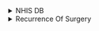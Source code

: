 <details>
<summary>NHIS DB </summary>

## NHIS DB 


| 변수명    | 변수 설명     | 변수값 설명 | 의견
|-----------|---------------|-----------------------------|--------|
| RN_INDI   | 개인고유번호 | 7자리의 개인 고유번호, 연계코드 |범주-명목형, 분석에 필요함|
| BTH_YYYY  | 출생년도      | 대상자의 출생년도 (1921LE ~ 2015) |날짜형(순서형) 또는 범주형|
| DTH_YYYYMM  | 사망연월    | 사망자의 사망연월, 년월로 표기됨 |날짜형(순서형), 연속형|
| COD1      | 사망원인1     | 한국표준질병‧사인분류(KCD) 코드 사용, 사망 원인을 상위 1차 분류로 기재된 코드| 범주형|
| COD2      | 사망원인2     | 한국표준질병‧사인분류(KCD) 코드 사용, 사망 원인을 상위 2차 분류(상세 원인)로 기재된 코드 |범주형, 2차 사망 원인|

### 분석 기준 
- 년도별 주요 사망 원인 분석 (그래프_ x:DTH_YYYYMM 년도별 y: COD1 사망원인1 )
- 계절별 주요 사망 원인 분석 (그래프_ x:DTH_YYYYMM (여름, 겨울) y: COD1 사망원인1 )



</details>


<details>
<summary>Recurrence Of Surgery </summary>

## MongoDB: db_medicals



| 변수명 | 변수 설명 | 데이터 타입 | 의견 |
| ------|------|------|------|
| 환자ID | 환자 고유 식별자 | - | - |
| Large Lymphocyte | 대형 림프구 수치 | 수치형 순서형?| 림프구 수치에 따라서 현재 환자의 면역?상태 추측가능_ 수술전 컨디션에 대한 보조기준? |
| Location of herniation | 탈출증의 위치 (디스크터진위치?) | 수치 | 디스크 위치 확인 가능_위치에 따라 수술 접근법이 다르겠나? |
| ODI | Oswestry Disability Index 계산값 (기능장애지수) | 수치, 범주-순서? | 지수에 따라서 심각도 예측 가능, 터진 위치 별 기능장애지수|
| 가족력 | 가족 중 만성 질병 여부  | 수치 ([ 0.,  1., nan])| 가족력 여부에 따라 디스크 환자 확률?|
| 간질성폐질환 | 간질성 폐질환 여부 | 수치 ([0, 1]) | 수술전 컨디션.. |
| 고혈압여부 | 고혈압 여부 | 수치 [0, 1]| 수술전 컨디션.., |
| 과거수술횟수 | 과거 수술 횟수  | 수치 [0, 1, 2, 3] | 이건 전반적인 과거수술 횟수? 수술의 위험도? |
| 당뇨여부 | 당뇨병 여부  | 수치 [0, 1] | - |
| 말초동맥질환여부 | 말초동맥질환 여부 | 수치 [0, 1] | - |
| 빈혈여부 | 빈혈 여부  | 수치 [0, 1] | - |
| 성별 | 환자 성별  | 수치 [2, 1] | - |
| 스테로이드치료 | 스테로이드 치료 여부 | 수치 [1, 0]  | 스테로이드치료에 따라 수술실패 여부 있지 않을까? 그 민감도가 떨어질텐데..? |
| 신부전여부 | 신부전 여부  | 수치 [0, 1] | - |
| 신장 | 환자의 키 | 수치 | - |
| 심혈관질환 | 심혈관 질환 여부  | 수치 [0, 1] | - |
| 암발병여부 | 암 발병 여부  | 수치 [0, 1] | - |
| 연령 | 환자의 나이 | 수치 | - |
| 우울증여부 | 우울증 여부 | 수치 [0, 1, 2] | 우울정도에 따라 디스크 수술 회복 여부 or 디스크 정도? 우울감이 심하면 활동량이 줄어들거나 앉아있거나 누워있는 시간이 많을거같으니까?|
| 입원기간 | 입원한 기간 | 수치 [최소 1, 최대 51] | - |
| 입원일자 | 입원한 날짜 | 날짜 | - |
| 종양진행여부 | 종양 진행 여부  | 수치 [0, 1] | - |
| 직업 | 환자의 직업  | 범주 [자영업, 특수전문직, 운동선수 etc] | 직업별 디스크 터진 부위 or 수술 기법 |
| 체중 | 환자의 체중 | 수치, 선수 | 체중대별로 디스크 수술 환자수 확인 가능 |
| 퇴원일자 | 퇴원한 날짜 | 날짜 | - |
| 헤모글로빈수치 | 혈액 내 헤모글로빈 | 수치 | 수술 전 컨디션 확인 |
| 혈전합병증여부 | 혈전 합병증 여부 | 수치 [0, 1] | 이건 수술 후 일거같음. 연령대별 수술 후 혈전합병증에 걸리는거 볼 수 있을거같음.  |
| 환자통증정도 | 환자의 통증 정도 | 수치 [10,  7,  8,  9,  2,  1,  6,  5,  3,  4] | 연령대별 스테로이드치료여부에 따른 환자 통증 정도? 환자통증은 수술전?수술후?아?  |
| 흡연여부 | 흡연 여부  | 수치 [0, 1] | 흡연 여부에 따른 헤모글로빈수치 |
| 통증기간(월) | 통증 지속 기간(월)  | 수치 | - |
| 수술기법 | 적용된 수술 기법  | 범주 ['TELD', 'IELD', nan] | 연령대에 따른 적용된 수술 기법/디스크터진위치에따른 적용기법/ 질환여부에 따른 적용기법 |
| 수술시간 | 수술 시간 | 수치 | 연령대별 걸리는 수술시간 or 디스크 터진 위치별 걸리는 수술 시간 or 스테로이드  |
| 수술실패여부 | 수술 실패 여부 | 수치 [0, 1] | 성공: 1779/ 실패: 115 |
| 수술일자 | 수술이 수행된 날짜 | 수치 | 기간별 수술이 수행된 날짜_주로 연휴 껴서 할거같으니까ㅋㅋ |
| 재발여부 | 수술 후 재발 여부 | 수치 [0, 1] | 연령대별 재발여부, 디스크터진위치별 재발여부, 수술 기법별 재발여부 |
| 혈액형 | 환자의 혈액형 | 범주형 ['RH+A', 'RH+B', 'RH+O', 'RH+AB'] | 환자 정보 |
| 전방디스크높이(mm) | 전방 디스크 높이(mm) | 수치 | - |
| 후방디스크높이(mm) | 후방 디스크 높이(mm) | 수치 | - |
| 지방축적도 | 지방 축적도 | 수치 | - |
| Instability | 척추 불안정성 |수치 [0, 1] | - |
| MF + ES | MF + ES 미세파열 + 추간판 탈출_디스크 손상의 정도 | 수치 | - |
| Modic change | Modic 변화 | - | - |
| PI | PI | - | - |
| PT | PT | - | - |
| Seg Angle(raw) | Seg Angle(raw) | - | - |
| Vaccum disc | Vaccum disc | - | - |
| 골밀도 | 환자의 골밀도 | - | - |
| 디스크단면적 | 디스크 단면적 | - | - |
| 디스크위치 | 디스크 위치 | - | - |
| 척추이동척도 | 척추 이동 척도 | - | - |
| 척추전방위증 | 척추 전방위증 | - | - | 








</details>
